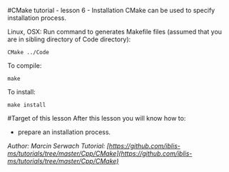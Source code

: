 #CMake tutorial - lesson 6 - Installation
CMake can be used to specify installation process. 


Linux, OSX: Run command to generates Makefile files (assumed that you are in sibling directory of Code directory):
```
CMake ../Code
```
To compile:
```
make
```
To install:
```
make install
```

#Target of this lesson
After this lesson you will know how to:
- prepare an installation process.


*Author: Marcin Serwach*
*Tutorial: [https://github.com/iblis-ms/tutorials/tree/master/Cpp/CMake](https://github.com/iblis-ms/tutorials/tree/master/Cpp/CMake)*
